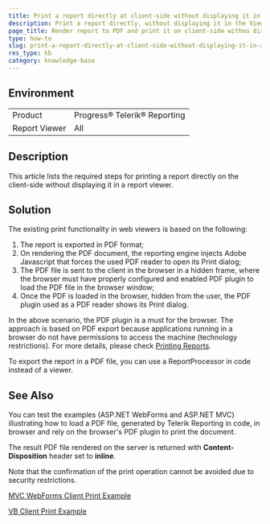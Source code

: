 ```yaml
---
title: Print a report directly at client-side without displaying it in a Viewer
description: Print a report directly, without displaying it in the Viewer. Print report on client-side.
page_title: Render report to PDF and print it on client-side withou displaying the report in the viewer
type: how-to
slug: print-a-report-directly-at-client-side-without-displaying-it-in-a-viewer
res_type: kb
category: knowledge-base
---
```


## Environment
<table>
	<tbody>
		<tr>
			<td>Product</td>
			<td>Progress® Telerik® Reporting</td>
		</tr>
		<tr>
			<td>Report Viewer</td>
			<td>All</td>
		</tr>
	</tbody>
</table>
  
## Description

This article lists the required steps for printing a report directly on the client-side without displaying it in a report viewer.  

## Solution

The existing print functionality in web viewers is based on the following:

1. The report is exported in PDF format;
2. On rendering the PDF document, the reporting engine injects Adobe Javascript that forces the used PDF reader to open its Print dialog;
3. The PDF file is sent to the client in the browser in a hidden frame, where the browser must have properly configured and enabled PDF plugin to load the PDF file in the browser window;
4. Once the PDF is loaded in the browser, hidden from the user, the PDF plugin used as a PDF reader shows its Print dialog.

In the above scenario, the PDF plugin is a must for the browser. The approach is based on PDF export because applications running in a browser do not have permissions to access the machine (technology restrictions). For more details, please check <a href="/html5-report-viewer-direct-print" target="_blank">Printing Reports</a>.

To export the report in a PDF file, you can use a ReportProcessor in code instead of a viewer.

## See Also

You can test the examples (ASP.NET WebForms and ASP.NET MVC) illustrating how to load a PDF file, generated by Telerik Reporting in code, in browser and rely on the browser's PDF plugin to print the document.

The result PDF file rendered on the server is returned with **Content-Disposition** header set to **inline**.

Note that the confirmation of the print operation cannot be avoided due to security restrictions.

[MVC WebForms Client Print Example](/knowledge-base/resources/mvc-webforms-clientprint.zip)

[VB Client Print Example](/knowledge-base/resources/clientprintingvb.zip)
